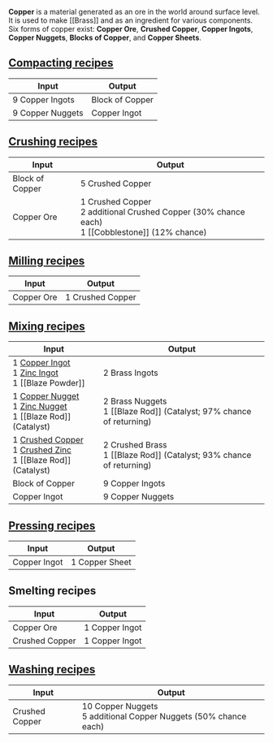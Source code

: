 **Copper** is a material generated as an ore in the world around surface level. It is used to make [[Brass]] and as an ingredient for various components. Six forms of copper exist: **Copper Ore**, **Crushed Copper**, **Copper Ingots**, **Copper Nuggets**, **Blocks of Copper**, and **Copper Sheets**.

## [Compacting recipes](Mechanical-Press)
| Input  | Output |
| ------------- | ------------- |
| 9 Copper Ingots | Block of Copper |
| 9 Copper Nuggets | Copper Ingot |

## [Crushing recipes](Crushing-Wheels)
| Input  | Output |
| ------------- | ------------- |
| Block of Copper | 5 Crushed Copper |
| Copper Ore | 1 Crushed Copper <br> 2 additional Crushed Copper (30% chance each) <br> 1 [[Cobblestone]] (12% chance) |

## [Milling recipes](Millstone)
| Input  | Output |
| ------------- | ------------- |
| Copper Ore | 1 Crushed Copper |

## [Mixing recipes](Mechanical-Mixer)
| Input  | Output |
| ------------- | ------------- |
| 1 [Copper Ingot](Copper) <br> 1 [Zinc Ingot](Zinc) <br> 1 [[Blaze Powder]] | 2 Brass Ingots |
| 1 [Copper Nugget](Copper) <br> 1 [Zinc Nugget](Zinc) <br> 1 [[Blaze Rod]] (Catalyst) | 2 Brass Nuggets <br> 1 [[Blaze Rod]] (Catalyst; 97% chance of returning) |
| 1 [Crushed Copper](Copper) <br> 1 [Crushed Zinc](Zinc) <br> 1 [[Blaze Rod]] (Catalyst) | 2 Crushed Brass <br> 1 [[Blaze Rod]] (Catalyst; 93% chance of returning) |
| Block of Copper | 9 Copper Ingots |
| Copper Ingot | 9 Copper Nuggets |

## [Pressing recipes](Mechanical-Press)
| Input  | Output |
| ------------- | ------------- |
| Copper Ingot | 1 Copper Sheet |

## Smelting recipes
| Input  | Output |
| ------------- | ------------- |
| Copper Ore | 1 Copper Ingot |
| Crushed Copper | 1 Copper Ingot |

## [Washing recipes](Bulk-Washing)
| Input  | Output |
| ------------- | ------------- |
| Crushed Copper | 10 Copper Nuggets <br> 5 additional Copper Nuggets (50% chance each) |